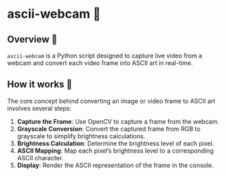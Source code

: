 # ascii-webcam 📸

## Overview 📝

`ascii-webcam` is a Python script designed to capture live video from a webcam and convert each video frame into ASCII art in real-time.

## How it works 🤔

The core concept behind converting an image or video frame to ASCII art involves several steps:

1. **Capture the Frame**: Use OpenCV to capture a frame from the webcam.
2. **Grayscale Conversion**: Convert the captured frame from RGB to grayscale to simplify brightness calculations.
3. **Brightness Calculation**: Determine the brightness level of each pixel.
4. **ASCII Mapping**: Map each pixel’s brightness level to a corresponding ASCII character. 
5. **Display**: Render the ASCII representation of the frame in the console.